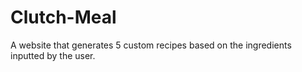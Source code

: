 # Clutch-Meal
A website that generates 5 custom recipes based on the ingredients inputted by the user.
